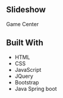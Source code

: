 
## Slideshow

Game Center 

## Built With

- HTML 
- CSS
- JavaScript
- JQuery
- Bootstrap
- Java Spring boot
 
